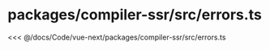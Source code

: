 # packages/compiler-ssr/src/errors.ts

<<< @/docs/Code/vue-next/packages/compiler-ssr/src/errors.ts
